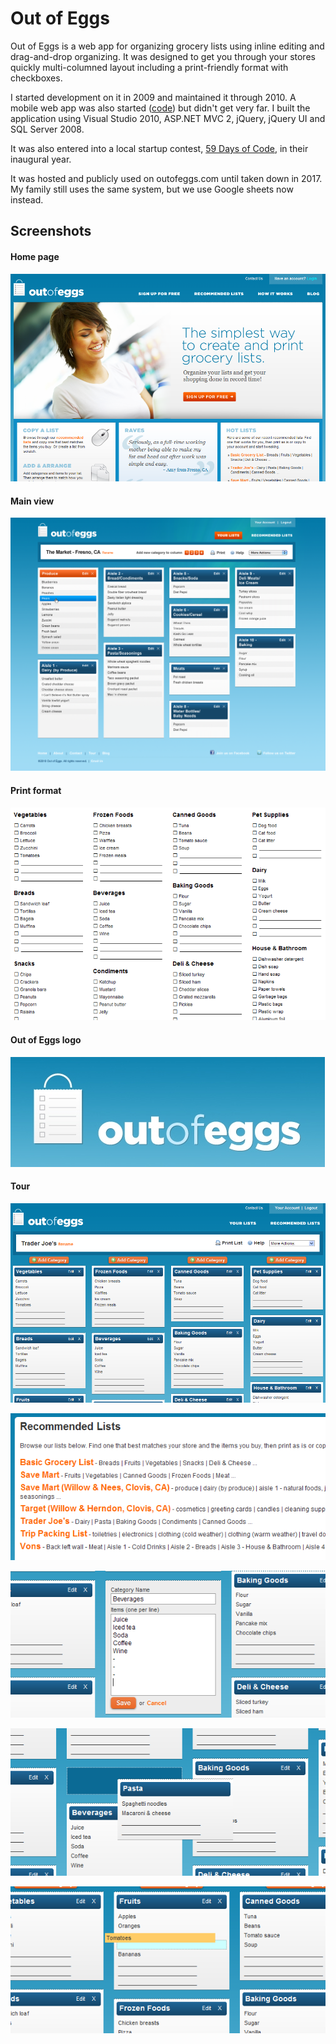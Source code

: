 # Out of Eggs

Out of Eggs is a web app for organizing grocery lists using inline editing and drag-and-drop organizing. It was designed to get you through your stores quickly multi-columned layout including a print-friendly format with checkboxes.

I started development on it in 2009 and maintained it through 2010. A mobile web app was also started ([code](https://github.com/pderksen/outofeggs/tree/master/code/MobileAppShell)) but didn't get very far. I built the application using Visual Studio 2010, ASP.NET MVC 2, jQuery, jQuery UI and SQL Server 2008.

It was also entered into a local startup contest, [59 Days of Code](https://59daysofcode.org/), in their inaugural year.

It was hosted and publicly used on outofeggs.com until taken down in 2017. My family still uses the same system, but we use Google sheets now instead.

## Screenshots

#### Home page

![Home page](https://github.com/pderksen/outofeggs/blob/master/screenshots/home%20page.png)

#### Main view

![Main view](https://github.com/pderksen/outofeggs/blob/master/screenshots/main%20view.png)

#### Print format

![Print format](https://github.com/pderksen/outofeggs/blob/master/screenshots/print%20format.png)

#### Out of Eggs logo

![Out of Eggs logo](https://github.com/pderksen/outofeggs/blob/master/screenshots/out%20of%20eggs%20logo.jpg)

#### Tour

![tour1](https://github.com/pderksen/outofeggs/blob/master/screenshots/tour1.png)

![tour2](https://github.com/pderksen/outofeggs/blob/master/screenshots/tour2.png)

![tour3](https://github.com/pderksen/outofeggs/blob/master/screenshots/tour3.png)

![tour4](https://github.com/pderksen/outofeggs/blob/master/screenshots/tour4.png)

![tour5](https://github.com/pderksen/outofeggs/blob/master/screenshots/tour5.png)
